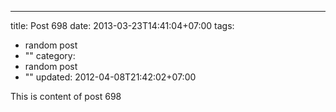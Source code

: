 ---
title: Post 698
date: 2013-03-23T14:41:04+07:00
tags:
  - random post
  - ""
category:
  - random post
  - ""
updated: 2012-04-08T21:42:02+07:00

This is content of post 698